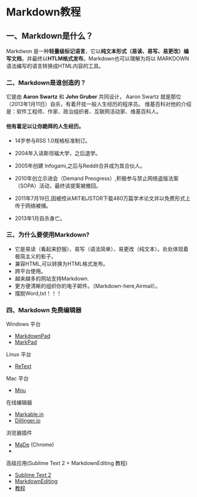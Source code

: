 # Markdown教程

## 一、Markdown是什么？

Markdwon 是一种**轻量级标记语言**，它以**纯文本形式（易读、易写、易更改）编写文档**，并最终以**HTLM格式发布**。Markdown也可以理解为将以 MARKDOWN语法编写的语言转换成HTML内容的工具。

### 二、Markdown是谁创造的？

它是由 **Aaron Swartz** 和 **John Gruber** 共同设计， Aaron Swartz 就是那位（2013年1月11日）自杀，有着开挂一般人生经历的程序员。 维基百科对他的介绍是：软件工程师、作家、政治组织者、互联网活动家、维基百科人。

#### 他有着足以让你跪拜的人生经历。

- 14岁参与RSS 1.0规格标准制订。

- 2004年入读斯坦福大学，之后退学。

- 2005年创建 Infogami,之后与Reddit合并成为其合伙人。

- 2010年创立示进会（Demand Preogress）,积极参与禁止网络盗版法案（SOPA）活动，最终该提案被撤回。

- 2011年7月19日,因被控从MIT和JSTOR下载480万篇学术论文并以免费形式上传于网络被捕。

- 2013年1月自杀身亡。

### 三、为什么要使用Markdown?

- 它是易读（看起来舒服）、易写（语法简单）、易更改（纯文本）。处处体现着极简主义的影子。
- 兼容HTML,可以转换为HTML格式发布。
- 跨平台使用。
- 越来越多的网站支持Markdown.
- 更方便清晰的组织你的电子邮件。（Markdown-here,Airmail）。
- 摆脱Word,txt！！！

### 四、Markdown 免费编辑器

Windows 平台

- [MarkdownPad](http://markdownpad.com/)
- [MarkPad](http://code52.org/DownmarkerWPF/)

Linux 平台

- [ReText](http://sourceforge.net/p/retext/home/ReText/)

Mac 平台

- [Mou](http://mouapp.com/)

在线编辑器

- [Markable.in](http://markable.in/)
- [Dillinger.io](http://dillinger.io/)

浏览器插件

- [MaDe](https://chrome.google.com/webstore/detail/oknndfeeopgpibecfjljjfanledpbkog) (Chrome)
- 

高级应用(Sublime Text 2 + MarkdownEditing 教程)

- [Sublime Text 2](http://www.sublimetext.com/2)
- [MarkdownEditing](http://ttscoff.github.com/MarkdownEditing/)
- [教程](http://lucifr.com/2012/07/12/markdownediting-for-sublime-text-2/)